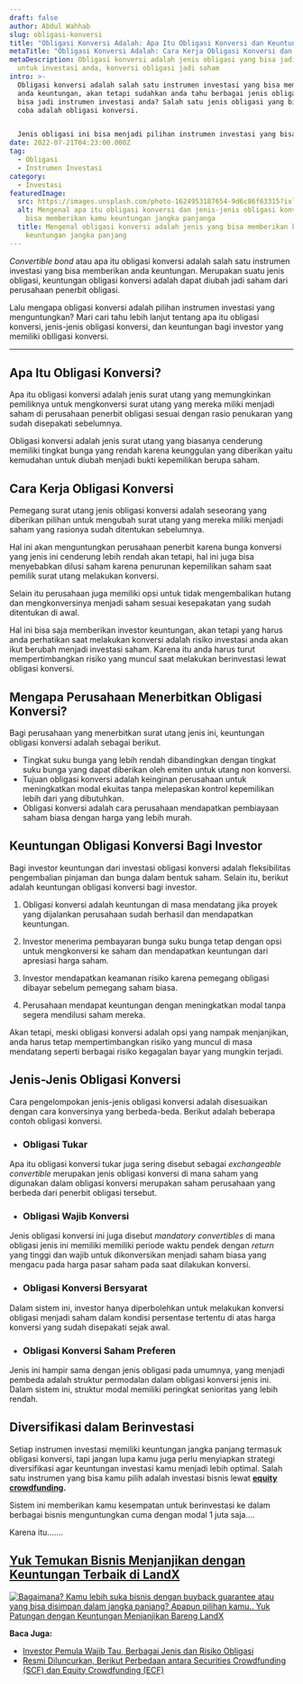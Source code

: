```yaml
---
draft: false
author: Abdul Wahhab
slug: obligasi-konversi
title: "Obligasi Konversi Adalah: Apa Itu Obligasi Konversi dan Keuntungannya"
metaTitle: "Obligasi Konversi Adalah: Cara Kerja Obligasi Konversi dan Keuntungan"
metaDescription: Obligasi konversi adalah jenis obligasi yang bisa jadi pilihan
  untuk investasi anda, konversi obligasi jadi saham
intro: >-
  Obligasi konversi adalah salah satu instrumen investasi yang bisa memberikan
  anda keuntungan, akan tetapi sudahkan anda tahu berbagai jenis obligasi yang
  bisa jadi instrumen investasi anda? Salah satu jenis obligasi yang bisa anda
  coba adalah obligasi konversi.


  Jenis obligasi ini bisa menjadi pilihan instrumen investasi yang bisa memberikan anda keuntungan. Karena itu mari kita bahas lebih lanjut apa itu obligasi konversi.
date: 2022-07-21T04:23:00.000Z
tag:
  - Obligasi
  - Instrumen Investasi
category:
  - Investasi
featuredImage:
  src: https://images.unsplash.com/photo-1624953187654-9d6c86f63315?ixlib=rb-1.2.1&ixid=MnwxMjA3fDB8MHxwaG90by1wYWdlfHx8fGVufDB8fHx8&auto=format&fit=crop&w=1170&q=80
  alt: Mengenal apa itu obligasi konversi dan jenis-jenis obligasi konversi yang
    bisa memberikan kamu keuntungan jangka panjanga
  title: Mengenal obligasi konversi adalah jenis yang bisa memberikan kamu
    keuntungan jangka panjang
---
```

*Convertible bond* atau apa itu obligasi konversi adalah salah satu instrumen investasi yang bisa memberikan anda keuntungan. Merupakan suatu jenis obligasi, keuntungan obligasi konversi adalah dapat diubah jadi saham dari perusahaan penerbit obligasi.

Lalu mengapa obligasi konversi adalah pilihan instrumen investasi yang menguntungkan? Mari cari tahu lebih lanjut tentang apa itu obligasi konversi, jenis-jenis obligasi konversi, dan keuntungan bagi investor yang memiliki oblligasi konversi.

- - -

## Apa Itu Obligasi Konversi?

Apa itu obligasi konversi adalah jenis surat utang yang memungkinkan pemiliknya untuk mengkonversi surat utang yang mereka miliki menjadi saham di perusahaan penerbit obligasi sesuai dengan rasio penukaran yang sudah disepakati sebelumnya.

Obligasi konversi adalah jenis surat utang yang biasanya cenderung memiliki tingkat bunga yang rendah karena keunggulan yang diberikan yaitu kemudahan untuk diubah menjadi bukti kepemilikan berupa saham.

## Cara Kerja Obligasi Konversi

Pemegang surat utang jenis obligasi konversi adalah seseorang yang diberikan pilihan untuk mengubah surat utang yang mereka miliki menjadi saham yang rasionya  sudah ditentukan sebelumnya.

Hal ini akan menguntungkan perusahaan penerbit karena bunga konversi yang jenis ini cenderung lebih rendah akan tetapi, hal ini juga bisa menyebabkan dilusi saham karena penurunan kepemilikan saham saat pemilik surat utang melakukan konversi.

Selain itu perusahaan juga memiliki opsi untuk tidak mengembalikan hutang dan mengkonversinya menjadi saham sesuai kesepakatan yang sudah ditentukan di awal.

Hal ini bisa saja memberikan investor keuntungan, akan tetapi yang harus anda perhatikan saat melakukan konversi adalah risiko investasi anda akan ikut berubah menjadi investasi saham. Karena itu anda harus turut mempertimbangkan risiko yang muncul saat melakukan berinvestasi lewat obligasi konversi.

## Mengapa Perusahaan Menerbitkan Obligasi Konversi?

Bagi perusahaan yang menerbitkan surat utang jenis ini, keuntungan obligasi konversi adalah sebagai berikut.

* Tingkat suku bunga yang lebih rendah dibandingkan dengan tingkat suku bunga yang dapat diberikan oleh emiten untuk utang non konversi.
* Tujuan obligasi konversi adalah keinginan perusahaan untuk meningkatkan modal ekuitas tanpa melepaskan kontrol kepemilikan lebih dari yang dibutuhkan.
* Obligasi konversi adalah cara perusahaan mendapatkan pembiayaan saham biasa dengan harga yang lebih murah.

## Keuntungan Obligasi Konversi Bagi Investor

Bagi investor keuntungan dari investasi obligasi konversi adalah fleksibilitas pengembalian pinjaman dan bunga dalam bentuk saham. Selain itu, berikut adalah keuntungan obligasi konversi bagi investor.

1. Obligasi konversi adalah keuntungan di masa mendatang jika proyek yang dijalankan perusahaan sudah berhasil dan mendapatkan keuntungan.

2. Investor menerima pembayaran bunga suku bunga tetap dengan opsi untuk mengkonversi ke saham dan mendapatkan keuntungan dari apresiasi harga saham.

3. Investor mendapatkan keamanan risiko karena pemegang obligasi dibayar sebelum pemegang saham biasa.

4. Perusahaan mendapat keuntungan dengan meningkatkan modal tanpa segera mendilusi saham mereka.

Akan tetapi, meski obligasi konversi adalah opsi yang nampak menjanjikan, anda harus tetap mempertimbangkan risiko yang muncul di masa mendatang seperti berbagai risiko kegagalan bayar yang mungkin terjadi.

## Jenis-Jenis Obligasi Konversi

Cara pengelompokan jenis-jenis obligasi konversi adalah disesuaikan dengan cara konversinya yang berbeda-beda. Berikut adalah beberapa contoh obligasi konversi.

* ### **Obligasi Tukar**

Apa itu obligasi konversi tukar juga sering disebut sebagai *exchangeable convertible* merupakan jenis obligasi konversi di mana saham yang digunakan dalam obligasi konversi merupakan saham perusahaan yang berbeda dari penerbit obligasi tersebut.

* ### Obligasi Wajib Konversi

Jenis obligasi konversi ini juga disebut *mandatory convertibles* di mana obligasi jenis ini memiliki memiliki periode waktu pendek dengan *return* yang tinggi dan wajib untuk dikonversikan menjadi saham biasa yang mengacu pada harga pasar saham pada saat dilakukan konversi.

* ### Obligasi Konversi Bersyarat

Dalam sistem ini, investor hanya diperbolehkan untuk melakukan konversi obligasi menjadi saham dalam kondisi persentase tertentu di atas harga konversi yang sudah disepakati sejak awal.

* ### Obligasi Konversi Saham Preferen

Jenis ini hampir sama dengan jenis obligasi pada umumnya, yang menjadi pembeda adalah struktur permodalan dalam obligasi konversi jenis ini. Dalam sistem ini, struktur modal memiliki peringkat senioritas yang lebih rendah.

## Diversifikasi dalam Berinvestasi

Setiap instrumen investasi memiliki keuntungan jangka panjang termasuk obligasi konversi, tapi jangan lupa kamu juga perlu menyiapkan strategi diversifikasi agar keuntungan investasi kamu menjadi lebih optimal. Salah satu instrumen yang bisa kamu pilih adalah investasi bisnis lewat **[equity crowdfunding](https://landx.id/).**

Sistem ini memberikan kamu kesempatan untuk berinvestasi ke dalam berbagai bisnis menguntungkan cuma dengan modal 1 juta saja.... 

Karena itu.......

## **[Yuk Temukan Bisnis Menjanjikan dengan Keuntungan Terbaik di LandX](https://landx.id/project/?utm_source=Blog&utm_medium=organic+keyword&utm_campaign=blog&utm_id=Blog)**

<!--StartFragment-->

[![Bagaimana? Kamu lebih suka bisnis dengan buyback guarantee atau yang bisa disimpan dalam jangka panjang? Apapun pilihan kamu.. Yuk Patungan  dengan Keuntungan Menjanjikan Bareng LandX](https://accountgram-production.sfo2.cdn.digitaloceanspaces.com/landx_ghost/2021/10/Equity-Crowdfunding-di-Indonesia-1--3.png)](https://landx.id/project/?utm_source=Blog&utm_medium=organic+keyword&utm_campaign=blog&utm_id=Blog)

<!--EndFragment-->

**Baca Juga:**

* [Investor Pemula Wajib Tau, Berbagai Jenis dan Risiko Obligasi](https://landx.id/blog/apa-itu-obligasi/)
* [Resmi Diluncurkan, Berikut Perbedaan antara Securities Crowdfunding (SCF) dan Equity Crowdfunding (ECF)](https://landx.id/blog/securities-crowdfunding-dan-equity-crowdfunding/)